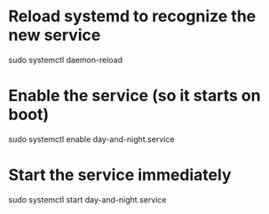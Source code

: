 # Reload systemd to recognize the new service
sudo systemctl daemon-reload

# Enable the service (so it starts on boot)
sudo systemctl enable day-and-night.service

# Start the service immediately
sudo systemctl start day-and-night.service
